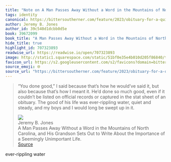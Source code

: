```yaml
---
title: "Note on A Man Passes Away Without a Word in the Mountains of North Carolina, and His Grandson Sets Out to Write About the Importance of a Seemingly Unimportant Life. via Jeremy B. Jones"
tags: identity
canonical: https://bittersoutherner.com/feature/2023/obituary-for-a-quiet-life
author: Jeremy B. Jones
author_id: 39c540d1dcbb0d5e
book: 39672099
book_title: "A Man Passes Away Without a Word in the Mountains of North Carolina, and His Grandson Sets Out to Write About the Importance of a Seemingly Unimportant Life."
hide_title: true
highlight_id: 707323893
readwise_url: https://readwise.io/open/707323893
image: http://static1.squarespace.com/static/51bf0e35e4b010d205f86840/t/645d4f15681dc8700eec2356/1683836698601/harrell20%2Bcopy.jpg?format=1500w
favicon_url: https://s2.googleusercontent.com/s2/favicons?domain=bittersoutherner.com
source_emoji: 🌐
source_url: "https://bittersoutherner.com/feature/2023/obituary-for-a-quiet-life#:~:text=%E2%80%9CYou%20done%20good%2C%E2%80%9D,up%20in%20it."
---
```


> “You done good,” I said because that’s how he would’ve said it, but also because that’s how I meant it. He’d done so much good, even if it couldn’t be listed on official records or captured in the stat sheet of an obituary. The good of his life was ever-rippling water, quiet and steady, and my boys and I would long be swept up in it.
> <div class="quoteback-footer"><div class="quoteback-avatar"><img class="mini-favicon" src="https://s2.googleusercontent.com/s2/favicons?domain=bittersoutherner.com"></div><div class="quoteback-metadata"><div class="metadata-inner"><span style="display:none">FROM:</span><div aria-label="Jeremy B. Jones" class="quoteback-author"> Jeremy B. Jones</div><div aria-label="A Man Passes Away Without a Word in the Mountains of North Carolina, and His Grandson Sets Out to Write About the Importance of a Seemingly Unimportant Life." class="quoteback-title"> A Man Passes Away Without a Word in the Mountains of North Carolina, and His Grandson Sets Out to Write About the Importance of a Seemingly Unimportant Life.</div></div></div><div class="quoteback-backlink"><a target="_blank" aria-label="go to the full text of this quotation" rel="noopener" href="https://bittersoutherner.com/feature/2023/obituary-for-a-quiet-life#:~:text=%E2%80%9CYou%20done%20good%2C%E2%80%9D,up%20in%20it." class="quoteback-arrow"> Source</a></div></div>

ever-rippling water